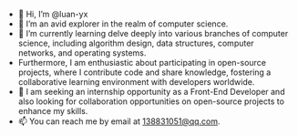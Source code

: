 - 👋 Hi, I’m @luan-yx
- 👀 I’m an avid explorer in the realm of computer science.
- 🌱 I’m currently learning delve deeply into various branches of computer science, including algorithm design, data structures, computer networks, and operating systems.
-  Furthermore, I am enthusiastic about participating in open-source projects, where I contribute code and share knowledge, fostering a collaborative learning environment with developers worldwide.
- 💞️ I am seeking an internship opportunity as a Front-End Developer and also looking for collaboration opportunities on open-source projects to enhance my skills.
- 📫 You can reach me by email at 138831051@qq.com.

<!---
luan-yx/luan-yx is a ✨ special ✨ repository because its `README.md` (this file) appears on your GitHub profile.
You can click the Preview link to take a look at your changes.
--->
